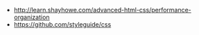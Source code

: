 - <http://learn.shayhowe.com/advanced-html-css/performance-organization>
- <https://github.com/styleguide/css>